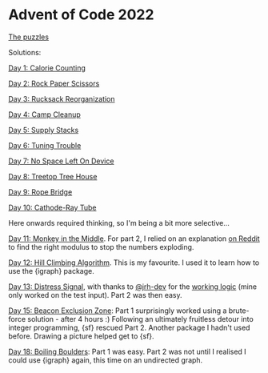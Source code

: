 # Advent of Code 2022

[The puzzles](https://adventofcode.com/2022/)

Solutions:
 
[Day 1: Calorie Counting](https://inductivestep.github.io/aoc2022/aoc01.nb.html)

[Day 2: Rock Paper Scissors](https://inductivestep.github.io/aoc2022/aoc02.nb.html)

[Day 3: Rucksack Reorganization](https://inductivestep.github.io/aoc2022/aoc03.nb.html)

[Day 4: Camp Cleanup](https://inductivestep.github.io/aoc2022/aoc04.nb.html)

[Day 5: Supply Stacks](https://inductivestep.github.io/aoc2022/aoc05.nb.html)

[Day 6: Tuning Trouble](https://inductivestep.github.io/aoc2022/aoc06.nb.html)

[Day 7: No Space Left On Device](https://inductivestep.github.io/aoc2022/aoc07.nb.html)

[Day 8: Treetop Tree House](https://inductivestep.github.io/aoc2022/aoc08.nb.html)

[Day 9: Rope Bridge](https://inductivestep.github.io/aoc2022/aoc09.nb.html)

[Day 10: Cathode-Ray Tube](https://inductivestep.github.io/aoc2022/aoc10.nb.html)

Here onwards required thinking, so I'm being a bit more selective...

[Day 11: Monkey in the Middle](https://inductivestep.github.io/aoc2022/aoc11.nb.html). For part 2, I relied on an explanation [on Reddit](https://www.reddit.com/r/adventofcode/comments/zihouc/comment/izrimjo/?utm_source=share&utm_medium=web2x&context=3) to find the right modulus to stop the numbers exploding.

[Day 12: Hill Climbing Algorithm](https://inductivestep.github.io/aoc2022/aoc12.nb.html). This is my favourite. I used it to learn how to use the {igraph} package.

[Day 13: Distress Signal](https://inductivestep.github.io/aoc2022/aoc13.nb.html), with thanks to [@jrh-dev](https://github.com/jrh-dev) for the [working logic](https://github.com/jrh-dev/Advent-of-Code-2022/blob/main/R/d13.r) (mine only worked on the test input). Part 2 was then easy.

[Day 15: Beacon Exclusion Zone](https://inductivestep.github.io/aoc2022/aoc15.nb.html): Part 1 surprisingly worked using a brute-force solution - after 4 hours :) Following an ultimately fruitless detour into integer programming, {sf} rescued Part 2. Another package I hadn't used before. Drawing a picture helped get to {sf}.

[Day 18: Boiling Boulders](https://inductivestep.github.io/aoc2022/aoc18.nb.html): Part 1 was easy. Part 2 was not until I realised I could use {igraph} again, this time on an undirected graph.

